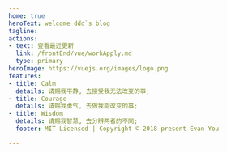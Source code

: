 ```yaml
---
home: true
heroText: welcome ddd`s blog
tagline: 
actions:
- text: 查看最近更新
  link: /frontEnd/vue/workApply.md
  type: primary
heroImage: https://vuejs.org/images/logo.png
features:
- title: Calm
  details: 请赐我平静, 去接受我无法改变的事;
- title: Courage
  details: 请赐我勇气, 去做我能改变的事;
- title: Wisdom
  details: 请赐我智慧, 去分辨两者的不同;
  footer: MIT Licensed | Copyright © 2018-present Evan You

---
```



